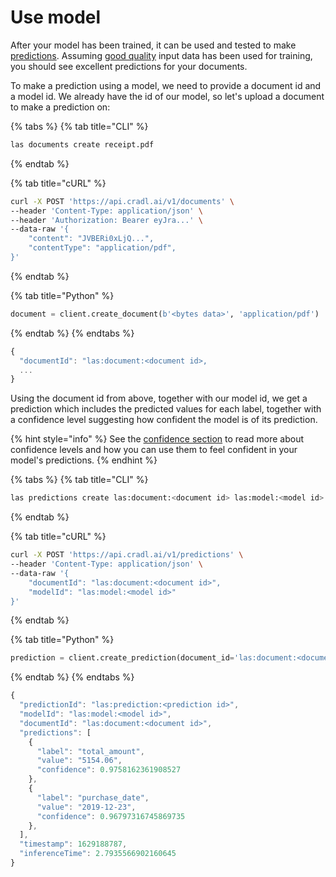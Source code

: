 # Use model

After your model has been trained, it can be used and tested to make [predictions](../concepts/predictions.md). Assuming [good quality](../concepts/training-data.md#data-quality) input data has been used for training, you should see excellent predictions for your documents.

To make a prediction using a model, we need to provide a document id and a model id. We already have the id of our model, so let's upload a document to make a prediction on:

{% tabs %}
{% tab title="CLI" %}
```bash
las documents create receipt.pdf
```
{% endtab %}

{% tab title="cURL" %}
```bash
curl -X POST 'https://api.cradl.ai/v1/documents' \
--header 'Content-Type: application/json' \
--header 'Authorization: Bearer eyJra...' \
--data-raw '{
    "content": "JVBERi0xLjQ...",
    "contentType": "application/pdf",
}'
```
{% endtab %}

{% tab title="Python" %}
```python
document = client.create_document(b'<bytes data>', 'application/pdf')
```
{% endtab %}
{% endtabs %}

```javascript
{
  "documentId": "las:document:<document id>,
  ...
}
```

Using the document id from above, together with our model id, we get a prediction which includes the predicted values for each label, together with a confidence level suggesting how confident the model is of its prediction.

{% hint style="info" %}
See the [confidence section](../concepts/predictions.md#confidence) to read more about confidence levels and how you can use them to feel confident in your model's predictions.
{% endhint %}

{% tabs %}
{% tab title="CLI" %}
```bash
las predictions create las:document:<document id> las:model:<model id>
```
{% endtab %}

{% tab title="cURL" %}
```bash
curl -X POST 'https://api.cradl.ai/v1/predictions' \
--header 'Content-Type: application/json' \
--data-raw '{
    "documentId": "las:document:<document id>",
    "modelId": "las:model:<model id>"
}'
```
{% endtab %}

{% tab title="Python" %}
```python
prediction = client.create_prediction(document_id='las:document:<document id>', model_id='las:model:<model id>')
```
{% endtab %}
{% endtabs %}

```javascript
{
  "predictionId": "las:prediction:<prediction id>",
  "modelId": "las:model:<model id>",
  "documentId": "las:document:<document id>",
  "predictions": [
    {
      "label": "total_amount",
      "value": "5154.06",
      "confidence": 0.9758162361908527
    },
    {
      "label": "purchase_date",
      "value": "2019-12-23",
      "confidence": 0.96797316745869735
    },
  ],
  "timestamp": 1629188787,
  "inferenceTime": 2.7935566902160645
}
```

